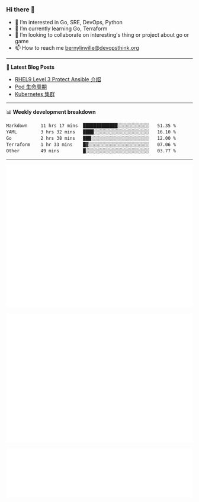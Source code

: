 ### Hi there 👋

- 👀 I’m interested in Go, SRE, DevOps, Python
- 🌱 I’m currently learning Go, Terraform
- 👯 I’m looking to collaborate on interesting's thing or project about go or game
- 📫 How to reach me bernylinville@devopsthink.org

-------

**📝 Latest Blog Posts**

<!-- BLOG-POST-LIST:START -->
- [RHEL9 Level 3 Protect Ansible 介绍](https://devopsthink.org/archives/rhel9-level3-protect-ansible-role)
- [Pod 生命周期](https://devopsthink.org/archives/pod-Lifecycle)
- [Kubernetes 集群](https://devopsthink.org/archives/kubernetes-cluster)
<!-- BLOG-POST-LIST:END -->

-------

📊 **Weekly development breakdown**
<!--START_SECTION:waka-->

```txt
Markdown     11 hrs 17 mins  █████████████░░░░░░░░░░░░   51.35 %
YAML         3 hrs 32 mins   ████░░░░░░░░░░░░░░░░░░░░░   16.10 %
Go           2 hrs 38 mins   ███░░░░░░░░░░░░░░░░░░░░░░   12.00 %
Terraform    1 hr 33 mins    █▓░░░░░░░░░░░░░░░░░░░░░░░   07.06 %
Other        49 mins         █░░░░░░░░░░░░░░░░░░░░░░░░   03.77 %
```

<!--END_SECTION:waka-->

-------

![Metrics](/github-metrics.svg)

![isocalendar fullyear](/metrics.plugin.isocalendar.fullyear.svg)

![languages details](/metrics.plugin.languages.details.svg)

